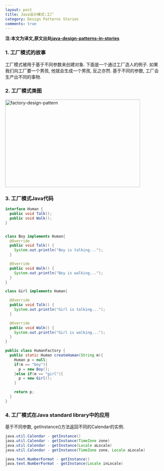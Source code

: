 ```yaml
---
layout: post
title: Java设计模式:工厂
category: Design Patterns Stories
comments: true
---
```


**注:本文为译文,原文出处[java-design-patterns-in-stories](http://www.programcreek.com/java-design-patterns-in-stories/)**

### 1. 工厂模式的故事

工厂模式被用于基于不同参数来创建对象. 下面是一个通过工厂造人的例子. 如果我们向工厂要一个男孩, 他就会生成一个男孩, 反之亦然. 基于不同的参数, 工厂会生产出不同的事物.



### 2. 工厂模式类图

<img src="http://www.programcreek.com/wp-content/uploads/2013/02/factory-design-pattern.png" alt="factory-design-pattern" width="434" height="282" class="alignleft size-full wp-image-7763">

### 3. 工厂模式Java代码

``` java
interface Human {
  public void Talk();
  public void Walk();
}


class Boy implements Human{
  @Override
  public void Talk() {
    System.out.println("Boy is talking...");
  }

  @Override
  public void Walk() {
    System.out.println("Boy is walking...");
  }
}

class Girl implements Human{

  @Override
  public void Talk() {
    System.out.println("Girl is talking...");
  }

  @Override
  public void Walk() {
    System.out.println("Girl is walking...");
  }
}

public class HumanFactory {
  public static Human createHuman(String m){
    Human p = null;
    if(m == "boy"){
      p = new Boy();
    }else if(m == "girl"){
      p = new Girl();
    }

    return p;
  }
}
```

### 4. 工厂模式在Java standard library中的应用

基于不同参数, getInstance()方法返回不同的Calendar的实例.

``` java
java.util.Calendar - getInstance()
java.util.Calendar - getInstance(TimeZone zone)
java.util.Calendar - getInstance(Locale aLocale)
java.util.Calendar - getInstance(TimeZone zone, Locale aLocale)

java.text.NumberFormat - getInstance()
java.text.NumberFormat - getInstance(Locale inLocale)
```
